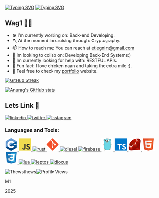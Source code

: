 [![Typing SVG](https://readme-typing-svg.demolab.com?font=Teko&size=41&pause=1000&color=7A2609&repeat=false&width=435&lines=Software+Huntsman+%F0%9F%94%AA)](https://git.io/typing-svg)
<a href="https://git.io/typing-svg"><img src="https://readme-typing-svg.demolab.com?font=Rajdhani&size=21&pause=1000&color=701403&repeat=true&width=435&lines=Dioxus%2FRust+Developer;Forever+Honing+The+Edge!" alt="Typing SVG" /></a>

## Wag1 ✊🏾
- ⚙️  I’m currently working on: Back-end Developing.
- 🪓 At the moment im cruising through: Cryptography.
- 📫 How to reach me: You can reach at etiegnim@gmail.com
- 🏁 Im looking to collab on: Developing Back-End Systems:)
- 🧼 Im currently looking for help with: RESTFUL APIs.
- 🌴 Fun fact: I love chicken naan and taking the extra mile :).
- 🫟 Feel free to check my [portfolio](https://ttcom.vercel.app/) website.

[![GitHub Streak](https://streak-stats.demolab.com?user=Thewsthews&theme=gotham&date_format=j%2Fn%5B%2FY%5D&card_width=500&card_height=210)](https://git.io/streak-stats)

[![Anurag's GitHub stats](https://github-readme-stats.vercel.app/api?username=Thewsthews&show_icons=true&theme=shadow_red&hide=stars)](https://github.com/Thewsthews/github-readme-stats)

## Lets Link 🔗

<p align="left">
  <a href="https://www.linkedin.com/in/mathews-etiegni-994b8425b/" target="_blank">
    <img src="https://img.shields.io/badge/LinkedIn-000000?style=for-the-badge&logo=linkedin&logoColor=white" alt="linkedin"/>
  </a>
  <a href="https://twitter.com/BookofT_" target="_blank">
    <img src="https://img.shields.io/badge/Twitter-ffffff?style=for-the-badge&logo=twitter&logoColor=black" alt="twitter"/>
  </a>
  <a href="https://instagram.com/dvble.m_" target="_blank">
    <img src="https://img.shields.io/badge/Instagram-000000?style=for-the-badge&logo=instagram&logoColor=white" alt="instagram"/>
  </a>
</p>

<h3 align="left">Languages and Tools:</h3>

<p align="left"> 
  <a href="https://www.w3schools.com/cpp/" target="_blank" rel="noreferrer"> 
    <img src="https://raw.githubusercontent.com/devicons/devicon/master/icons/cplusplus/cplusplus-original.svg" alt="cplusplus" width="40" height="40"/> 
  </a>
  <a href="https://developer.mozilla.org/en-US/docs/Web/JavaScript" target="_blank" rel="noreferrer"> 
    <img src="https://raw.githubusercontent.com/devicons/devicon/master/icons/javascript/javascript-original.svg" alt="javascript" width="40" height="40"/> 
  </a>
<a href="https://www.rust-lang.org" target="_blank" rel="noreferrer"> 
    <img src="https://encrypted-tbn0.gstatic.com/images?q=tbn:ANd9GcTujlM6pz2oKtYhJhJBEz_EOm4mQDjVa_taG7E3WtfgmOw_oOL1fDKIP3c7oj8XWZXIcsI&usqp=CAU" alt="rust" width="40" height="40"/> 
</a>
  <a href="https://git-scm.com/doc" target="_blank" rel="noreferrer"> 
    <img src="https://raw.githubusercontent.com/devicons/devicon/master/icons/git/git-original.svg" alt="git" width="40" height="40"/> 
</a>
<a href="https://diesel.rs/" target="_blank" rel="noreferrer">
    <img src="https://avatars.githubusercontent.com/u/16763251?v=4" alt="diesel" width="40" height="40"/>
</a>
<a href="https://firebase.google.com/docs" target="_blank" rel="noreferrer"> 
    <img src="https://www.vectorlogo.zone/logos/firebase/firebase-icon.svg" alt="firebase" width="40" height="40"/> 
</a>
  <a href="https://go.dev/doc/" target="_blank" rel="noreferrer"> 
    <img src="https://raw.githubusercontent.com/devicons/devicon/master/icons/go/go-original.svg" alt="go" width="40" height="40"/> 
</a>
<a href="https://www.typescriptlang.org/docs/" target="_blank" rel="noreferrer"> 
    <img src="https://raw.githubusercontent.com/devicons/devicon/master/icons/typescript/typescript-original.svg" alt="typescript" width="40" height="40"/> 
</a>
  <a href="https://www.ruby-lang.org/" target="_blank" rel="noreferrer"> 
    <img src="https://raw.githubusercontent.com/devicons/devicon/master/icons/ruby/ruby-original.svg" alt="ruby" width="40" height="40"/> 
  </a>
  <a href="https://developer.mozilla.org/en-US/docs/Web/HTML" target="_blank" rel="noreferrer"> 
    <img src="https://raw.githubusercontent.com/devicons/devicon/master/icons/html5/html5-original.svg" alt="html5" width="40" height="40"/> 
</a>
<a href="https://developer.mozilla.org/en-US/docs/Web/CSS" target="_blank" rel="noreferrer"> 
    <img src="https://raw.githubusercontent.com/devicons/devicon/master/icons/css3/css3-original.svg" alt="css3" width="40" height="40"/> 
</a>
  <a href="https://www.lua.org/" target="_blank" rel="noreferrer"> 
    <img src="https://www.vectorlogo.zone/logos/lua/lua-icon.svg" alt="lua" width="40" height="40"/> 
  </a>
  <a href="https://github.com/leptos-rs/leptos" target="_blank" rel="noreferrer">
    <img src="https://avatars.githubusercontent.com/u/118319153?s=200&v=4" alt="leptos" width="40" height="40"/>
</a>
<a href="https://dioxuslabs.com/" target="_blank" rel="noreferrer"> 
    <img src="https://avatars.githubusercontent.com/u/146857004?s=280&v=4" alt="dioxus" width="40" height="40"/> 
</a>
</p>

<p><img align="left" src="https://github-readme-stats.vercel.app/api/top-langs?username=Thewsthews&show_icons=true&cache_seconds=1600&locale=en&layout=compact&bg_color=000000&text_color=ffffff&title_color=ff0000&border_color=8B0000" alt="Thewsthews" /></p>

![Profile Views](https://komarev.com/ghpvc/?username=Thewsthews&color=8b0000)

M1

2025